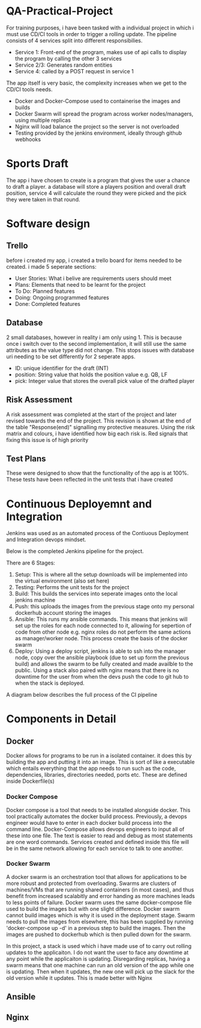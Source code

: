 # QA-Practical-Project

For training purposes, i have been tasked with a individual project in which i must use CD/CI tools in
order to trigger a rolling update. The pipeline consists of 4 services split into different responsibilies.

- Service 1: Front-end of the program, makes use of api calls to display the program by calling
the other 3 services
- Service 2/3: Generates random entities
- Service 4: called by a POST request in service 1

The app itself is very basic, the complexity increases when we get to the CD/CI tools needs.
- Docker and Docker-Compose used to containerise the images and builds
- Docker Swarm will spread the program across worker nodes/managers, using multiple replicas
- Nginx will load balance the project so the server is not overloaded
- Testing provided by the jenkins environment, ideally through github webhooks

# Sports Draft

The app i have chosen to create is a program that gives the user a chance to draft a player. a database 
will store a players position and overall draft position, service 4 will calculate the round they were
picked and the pick they were taken in that round.

# Software design

## Trello

before i created my app, i created a trello board for items needed to be created. i made 5 seperate
sections:

- User Stories: What i belive are requirements users should meet
- Plans: Elements that need to be learnt for the project
- To Do: Planned features
- Doing: Ongoing programmed features
- Done: Completed features

## Database

2 small databases, however in reality i am only using 1. This is because once i switch over to the 
second implementation, it will still use the same attributes as the value type did not change. This 
stops issues with database uri needing to be set differently for 2 seperate apps.

- ID: unique identifier for the draft (INT)
- position: String value that holds the position value e.g. QB, LF
- pick: Integer value that stores the overall pick value of the drafted player

## Risk Assessment

A risk assessment was completed at the start of the project and later revised towards the
end of the project.
This revision is shown at the end of the table "Response(end)" signalling my protective measures.
Using the risk matrix and colours, i have identified how big each risk is. Red signals that 
fixing this issue is of high priority

## Test Plans

These were designed to show that the functionality of the app is at 100%. These tests have been reflected in the unit tests that i have created

# Continuous Deployemnt and Integration

Jenkins was used as an automated process of the Contiuous Deployment and Integration devops mindset.

Below is the completed Jenkins pipeline for the project. 

There are 6 Stages:
1. Setup: This is where all the setup downloads will be implemented into the virtual environment (also set here)
2. Testing: Performs the unit tests for the project
3. Build: This builds the services into seperate images onto the local jenkins machine
4. Push: this uploads the images from the previous stage onto my personal dockerhub account storing the images
5. Ansible: This runs my ansible commands. This means that jenkins will set up the roles for each node connected to it, allowing for sepertion of code from other node e.g. nginx roles do not perform the same actions as manager/worker node. This process create the basis of the docker swarm
6. Deploy: Using a deploy script, jenkins is able to ssh into the manager node, copy over the ansible playbook (due to set up form the previous build) and allows the swarm to be fully created and made availble to the public. Using a stack also paired with nginx means that there is no downtime for the user from when the devs push the code to git hub to when the stack is deployed.

A diagram below describes the full process of the CI pipeline


# Components in Detail

## Docker

Docker allows for programs to be run in a isolated container. it does this by building the app and putting it into an image. This is sort of like a executable which entails everything that the app needs to run such as the code, dependencies, libraries, directories needed, ports etc. These are defined inside Dockerfile(s)

### Docker Compose

Docker compose is a tool that needs to be installed alongside docker. This tool practically automates the docker build process. Previously, a devops engineer would have to enter in each docker build process into the command line. Docker-Compose allows devops engineers to input all of these into one file. The text is easier to read and debug as most statements are one word commands. Services created and defined inside this file will be in the same network allowing for each service to talk to one another.

### Docker Swarm

A docker swarm is an orchestration tool that allows for applications to be more robust and protected from overloading. Swarms are clusters of machines/VMs that are running shared containers (in most cases), and thus benefit from increased scalabitly and error handing as more machines leads to less points of failure. Docker swarm uses the same docker-compose file used to build the images but with one slight difference. Docker swarm cannot build images which is why it is used in the deployment stage. Swarm needs to pull the images from elsewhere, this has been supplied by running 'docker-compose up -d' in a previous step to build the images. Then the images are pushed to dockerhub which is then pulled down for the swarm.

In this project, a stack is used which i have made use of to carry out rolling updates to the applicaiton. I do not want the user to face any downtime at any point while the applicaiton is updating. Disregarding replicas, having a swarm means that one machine can run an old version of the app while one is updating. Then when it updates, the new one will pick up the slack for the old version while it updates. This is made better with Nginx
## Ansible

## Nginx









